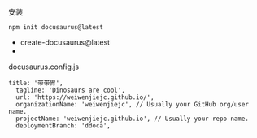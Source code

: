 

安装

```
npm init docusaurus@latest
```

- create-docusaurus@latest
- 



docusaurus.config.js

``` 
title: '带带胃',
  tagline: 'Dinosaurs are cool',
  url: 'https://weiwenjiejc.github.io/',
  organizationName: 'weiwenjiejc', // Usually your GitHub org/user name.
  projectName: 'weiwenjiejc.github.io', // Usually your repo name.
  deploymentBranch: 'ddoca',
```

